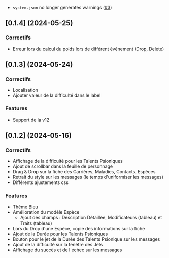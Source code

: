 * `system.json` no longer generates warnings ([#3](https://github.com/JDR-Ninja/foundryvtt-mgt2/issues/3))

## [0.1.4] (2024-05-25)

### Correctifs
* Erreur lors du calcul du poids lors de différent événement (Drop, Delete)

## [0.1.3] (2024-05-24)

### Correctifs
* Localisation
* Ajouter valeur de la difficulté dans le label

### Features
* Support de la v12

## [0.1.2] (2024-05-16)

### Correctifs
* Affichage de la difficulté pour les Talents Psioniques
* Ajout de scrollbar dans la feuille de personnage
* Drag & Drop sur la fiche des Carrières, Maladies, Contacts, Espèces
* Retrait du style sur les messages (le temps d'uniformiser les messages)
* Différents ajustements css

### Features
* Thème Bleu
* Amélioration du modèle Espèce
    * Ajout des champs : Description Détaillée, Modificateurs (tableau) et Traits (tableau)
* Lors du Drop d'une Espèce, copie des informations sur la fiche
* Ajout de la Durée pour les Talents Psioniques
* Bouton pour le jet de la Durée des Talents Psionique sur les messages
* Ajout de la difficulté sur la fenêtre des Jets
* Affichage du succès et de l'échec sur les messages